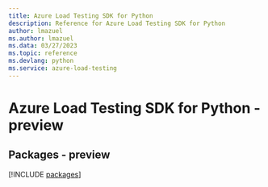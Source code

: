 ```yaml
---
title: Azure Load Testing SDK for Python
description: Reference for Azure Load Testing SDK for Python
author: lmazuel
ms.author: lmazuel
ms.data: 03/27/2023
ms.topic: reference
ms.devlang: python
ms.service: azure-load-testing
---
```

# Azure Load Testing SDK for Python - preview
## Packages - preview
[!INCLUDE [packages](load-testing-index.md)]